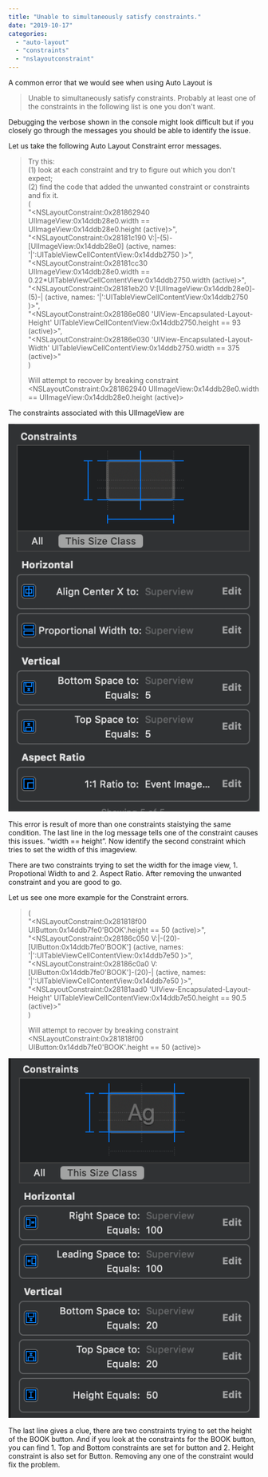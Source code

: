```yaml
---
title: "Unable to simultaneously satisfy constraints."
date: "2019-10-17"
categories: 
  - "auto-layout"
  - "constraints"
  - "nslayoutconstraint"
---
```


A common error that we would see when using Auto Layout is

> Unable to simultaneously satisfy constraints. Probably at least one of the constraints in the following list is one you don't want.

Debugging the verbose shown in the console might look difficult but if you closely go through the messages you should be able to identify the issue.  

Let us take the following Auto Layout Constraint error messages.

> Try this:  
> (1) look at each constraint and try to figure out which you don't expect;  
> (2) find the code that added the unwanted constraint or constraints and fix it.  
> (  
> "<NSLayoutConstraint:0x281862940 UIImageView:0x14ddb28e0.width == UIImageView:0x14ddb28e0.height (active)>",  
> "<NSLayoutConstraint:0x28181c190 V:|-(5)-\[UIImageView:0x14ddb28e0\] (active, names: '|':UITableViewCellContentView:0x14ddb2750 )>",  
> "<NSLayoutConstraint:0x28181cc30 UIImageView:0x14ddb28e0.width == 0.22\*UITableViewCellContentView:0x14ddb2750.width (active)>",  
> "<NSLayoutConstraint:0x28181eb20 V:\[UIImageView:0x14ddb28e0\]-(5)-| (active, names: '|':UITableViewCellContentView:0x14ddb2750 )>",  
> "<NSLayoutConstraint:0x28186e080 'UIView-Encapsulated-Layout-Height' UITableViewCellContentView:0x14ddb2750.height == 93 (active)>",  
> "<NSLayoutConstraint:0x28186e030 'UIView-Encapsulated-Layout-Width' UITableViewCellContentView:0x14ddb2750.width == 375 (active)>"  
> )  
> 
> Will attempt to recover by breaking constraint  
> <NSLayoutConstraint:0x281862940 UIImageView:0x14ddb28e0.width == UIImageView:0x14ddb28e0.height (active)>

The constraints associated with this UIImageView are

![](/assets/images/Constraint1.png)

This error is result of more than one constraints staistying the same condition. The last line in the log message tells one of the constraint causes this issues. "width == height”. Now identify the second constraint which tries to set the width of this imageview.  

There are two constraints trying to set the width for the image view, 1. Propotional Width to and 2. Aspect Ratio. After removing the unwanted constraint and you are good to go.  

Let us see one more example for the Constraint errors.

> (  
> "<NSLayoutConstraint:0x281818f00 UIButton:0x14ddb7fe0'BOOK'.height == 50 (active)>",  
> "<NSLayoutConstraint:0x28186c050 V:|-(20)-\[UIButton:0x14ddb7fe0'BOOK'\] (active, names: '|':UITableViewCellContentView:0x14ddb7e50 )>",  
> "<NSLayoutConstraint:0x28186c0a0 V:\[UIButton:0x14ddb7fe0'BOOK'\]-(20)-| (active, names: '|':UITableViewCellContentView:0x14ddb7e50 )>",  
> "<NSLayoutConstraint:0x28181aad0 'UIView-Encapsulated-Layout-Height' UITableViewCellContentView:0x14ddb7e50.height == 90.5 (active)>"  
> )  
> 
> Will attempt to recover by breaking constraint  
> <NSLayoutConstraint:0x281818f00 UIButton:0x14ddb7fe0'BOOK'.height == 50 (active)>

![](/assets/images/Constraint2.png)

  
The last line gives a clue, there are two constraints trying to set the height of the BOOK button. And if you look at the constraints for the BOOK button, you can find 1. Top and Bottom constraints are set for button and 2. Height constraint is also set for Button. Removing any one of the constraint would fix the problem.
